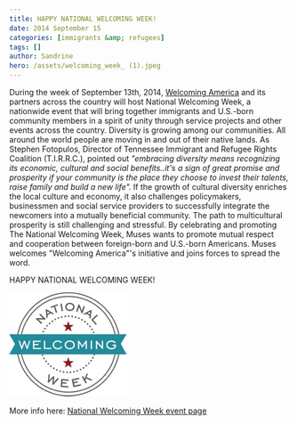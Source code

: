 ```yaml
---
title: HAPPY NATIONAL WELCOMING WEEK!
date: 2014 September 15
categories: [immigrants &amp; refugees]
tags: []
author: Sandrine
hero: /assets/welcoming_week_ (1).jpeg
---
```

During the week of September 13th, 2014, [Welcoming America](http://www.welcomingamerica.org/) and its partners across the country will host National Welcoming Week, a nationwide event that will bring together immigrants and U.S.-born community members in a spirit of unity through service projects and other events across the country. Diversity is growing among our communities. All around the world people are moving in and out of their native lands. As Stephen Fotopulos, Director of Tennessee Immigrant and Refugee Rights Coalition (T.I.R.R.C.), pointed out *"embracing diversity means recognizing its economic, cultural and social benefits..it's a sign of great promise and prosperity if your community is the place they choose to invest their talents, raise family and build a new life".* If the growth of cultural diversity enriches the local culture and economy, it also challenges policymakers, businessmen and social service providers to successfully integrate the newcomers into a mutually beneficial community. The path to multicultural prosperity is still challenging and stressful. By celebrating and promoting The National Welcoming Week, Muses wants to promote mutual respect and cooperation between foreign-born and U.S.-born Americans. Muses welcomes "Welcoming America"'s initiative and joins forces to spread the word.

HAPPY NATIONAL WELCOMING WEEK!

![](/assets/welcoming_week_.jpeg)

More info here: [National Welcoming Week event page](http://www.welcomingamerica.org/get-involved/national-welcoming-week-2014/)
